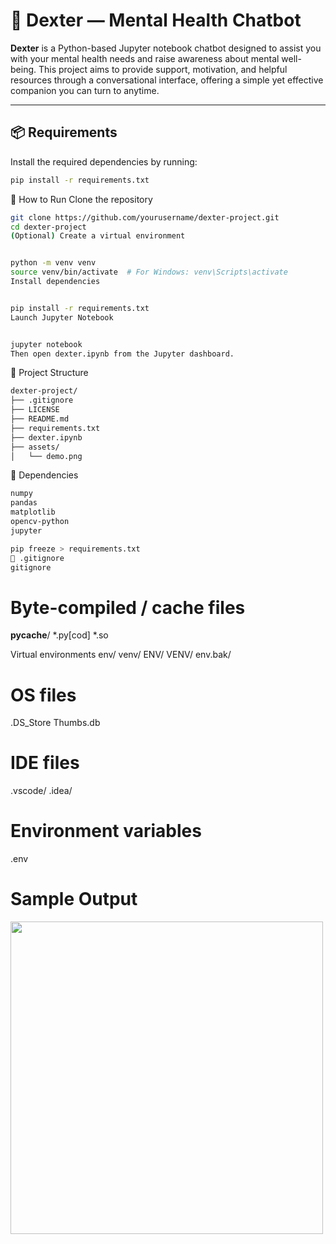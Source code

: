 # 🧠 Dexter — Mental Health Chatbot 

**Dexter** is a Python-based Jupyter notebook chatbot designed to assist you with your mental health needs and raise awareness about mental well-being. This project aims to provide support, motivation, and helpful resources through a conversational interface, offering a simple yet effective companion you can turn to anytime.

---

## 📦 Requirements

Install the required dependencies by running:

```bash
pip install -r requirements.txt
```

🚀 How to Run
Clone the repository

```bash
git clone https://github.com/yourusername/dexter-project.git
cd dexter-project
(Optional) Create a virtual environment
```
```bash

python -m venv venv
source venv/bin/activate  # For Windows: venv\Scripts\activate
Install dependencies
```
```bash

pip install -r requirements.txt
Launch Jupyter Notebook
```
```bash

jupyter notebook
Then open dexter.ipynb from the Jupyter dashboard.
```
📂 Project Structure

```bash
dexter-project/
├── .gitignore
├── LICENSE
├── README.md
├── requirements.txt
├── dexter.ipynb
├── assets/
│   └── demo.png

```
📃 Dependencies

```bash
numpy
pandas
matplotlib
opencv-python
jupyter
```

```bash
pip freeze > requirements.txt
📑 .gitignore
gitignore
```
# Byte-compiled / cache files
__pycache__/
*.py[cod]
*.so

 Virtual environments
env/
venv/
ENV/
VENV/
env.bak/

# OS files
.DS_Store
Thumbs.db

# IDE files
.vscode/
.idea/

# Environment variables
.env

# Sample Output
<img src="https://raw.githubusercontent.com/Nabhan-niz//Dexter-Chatbot/blob/main/output.png" width="500">

